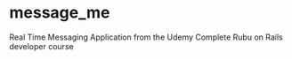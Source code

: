 # message_me
Real Time Messaging Application from the Udemy Complete Rubu on Rails developer course
